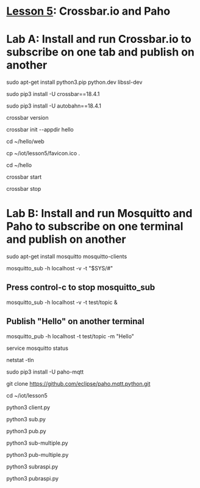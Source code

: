 # <a href="https://goo.gl/shPybk">Lesson 5</a>: Crossbar.io and Paho

# Lab A: Install and run Crossbar.io to subscribe on one tab and publish on another

sudo apt-get install python3.pip python.dev libssl-dev

sudo pip3 install -U crossbar==18.4.1

sudo pip3 install -U autobahn==18.4.1

crossbar version

crossbar init --appdir hello

cd ~/hello/web

cp ~/iot/lesson5/favicon.ico .

cd ~/hello

crossbar start

crossbar stop

# Lab B: Install and run Mosquitto and Paho to subscribe on one terminal and publish on another

sudo apt-get install mosquitto mosquitto-clients

mosquitto_sub -h localhost -v -t "\$SYS/#"

## Press control-c to stop mosquitto_sub

mosquitto_sub -h localhost -v -t test/topic &

## Publish "Hello" on another terminal

mosquitto_pub -h localhost -t test/topic -m "Hello"

service mosquitto status

netstat -tln

sudo pip3 install -U paho-mqtt

git clone https://github.com/eclipse/paho.mqtt.python.git

cd ~/iot/lesson5

python3 client.py

python3 sub.py

python3 pub.py

python3 sub-multiple.py

python3 pub-multiple.py

python3 subraspi.py

python3 pubraspi.py
